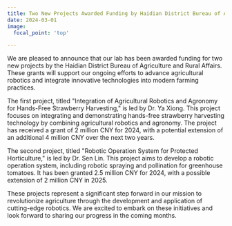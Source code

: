 ```yaml
---
title: Two New Projects Awarded Funding by Haidian District Bureau of Agriculture and Rural Affairs
date: 2024-03-01
image:
  focal_point: 'top'

---
```

We are pleased to announce that our lab has been awarded funding for two new projects by the Haidian District Bureau of Agriculture and Rural Affairs. These grants will support our ongoing efforts to advance agricultural robotics and integrate innovative technologies into modern farming practices.

<!--more-->

The first project, titled "Integration of Agricultural Robotics and Agronomy for Hands-Free Strawberry Harvesting," is led by Dr. Ya Xiong. This project focuses on integrating and demonstrating hands-free strawberry harvesting technology by combining agricultural robotics and agronomy. The project has received a grant of 2 million CNY for 2024, with a potential extension of an additional 4 million CNY over the next two years.

The second project, titled "Robotic Operation System for Protected Horticulture," is led by Dr. Sen Lin. This project aims to develop a robotic operation system, including robotic spraying and pollination for greenhouse tomatoes. It has been granted 2.5 million CNY for 2024, with a possible extension of 2 million CNY in 2025.

These projects represent a significant step forward in our mission to revolutionize agriculture through the development and application of cutting-edge robotics. We are excited to embark on these initiatives and look forward to sharing our progress in the coming months.
